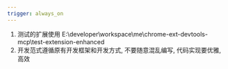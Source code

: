 ```yaml
---
trigger: always_on
---
```


1. 测试的扩展使用 E:\developer\workspace\me\chrome-ext-devtools-mcp\test-extension-enhanced
2. 开发范式遵循原有开发框架和开发方式, 不要随意混乱编写, 代码实现要优雅, 高效